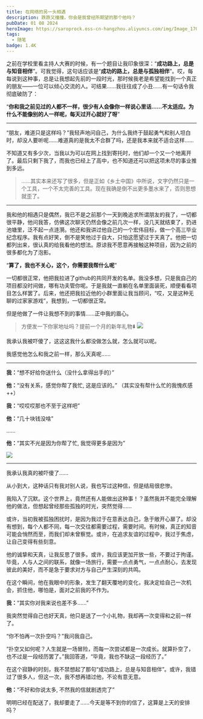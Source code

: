 ```yaml
---
title: 在网络的另一头相遇
description: 跌跌又撞撞，你会是我曾经所期望的那个他吗？
pubDate: 01 08 2024
heroImage: https://saroprock.oss-cn-hangzhou.aliyuncs.com/img/Image_1704681054244.jpg
tags:
  - 随笔
badge: 1.4K
---
```

之前在学校里看主持人大赛的时候，有一个题目让我印象很深：“**成功路上，总是与知音相伴**”。可我觉得，这句话应该是“**成功的路上，总是与孤独相伴**”。哎，每每说到这种事，总是让我想起先前的一段时光，那时候我老是希望能找到一个真正的朋友——一位可以倾心交流的人。可结果……我往往成了小丑……有一句话令我彻底破防了：

“**你和我之前见过的人都不一样，很少有人会像你一样说心里话……不太适应。为什么不能像别的人一样呢，每天过开心就好了呀**”

---

“朋友，难道只是这样吗？”我轻声地问自己，为什么我终于鼓起勇气和别人坦白时，却没人要听呢……难道真的是我太不合群了吗，还是我本来就不适合这样……

不知道又有多少次，当我以为可以在网上找到寄托时，他们却一个又一个地离开了。最后只剩下我了，而我也已经上了高中，也不知道还可以把这项未尽的事业推到多远。

>……其实本来还写了很多，但是正如《乡土中国》中所说，文字仍然只是一个工具，一个不太完善的工具。现在我确是倒不出更多墨水来了，否则思想就歪了。

---

我和他的相遇只是偶然，我已不是之前那个一天到晚追求所谓朋友的我了，一切都很平静，他问我答，仿佛这次聊天仍然会像之前几次一样，没几天就结束了，扔进池塘里，泛不起一点涟漪。他还和我讲过他自己的一个宏伟目标，做一个高三毕业纪念程序。我有点好笑，倒不是笑他过于自大，只怕这愿望过于天真了。他把一切都列出来，很认真的给我看他的想法。原谅我不愿意再接触这种项目，因为之前的很多都化为了泡影。

“**算了，我也不关心，这个，你需要我帮什么呢**”

一切都很正常，他把我拉进了github的共同开发的名单。我没多想，只是我自己的项目都没时间做，哪有功夫管你呢。于是我就一直躺在名单里面装死，顺便看看项目怎么样罢了。后来，他还把我拉近他的小群里面让我当顾问，“哎，又是这种无聊的过家家游戏”，我想到，一切都很正常。

但是他做了一件让我想不到的事情……正中我的眉心。

> 方便发一下你家地址吗？提前一个月的新年礼物⬇️
> ![](https://saroprock.oss-cn-hangzhou.aliyuncs.com/img/IMG_20240106_173930.jpg)

我承认我被吓傻了，这这这我什么都没做怎么就，怎么就可以呢。

我感觉他怎么和我之前一样，那么天真呢……

---

**我：**“想不好给你送什么（没什么拿得出手的）”

**他：**“没有关系，感觉你帮了我忙, 这是应该的。” （其实没有帮什么忙的我愧疚感++）

**我：**“哎哎哎那也不至于这样吧”

**他：**“几十块钱没啥”

……

**他：**“其实不光是因为你帮了忙, 我觉得更多是因为”

![](https://saroprock.oss-cn-hangzhou.aliyuncs.com/img/fcd2b623e8767aba207018e72248f0cc.jpg)

---

我承认我真的被吓傻了……

从小到大，这种话只有我对别人说，我也写过这种信，但是结局很悲惨。

我陷入了沉默。这个世界上，竟然还有人能做出这种事！？虽然我并不能完全理解他的做法，但想起曾经那些孤独的时光，突然觉得……

或许，当初我被孤独困扰时，是因为我过于在意表达自己，急于敞开心扉了。却没有想到，每个人都不同，每一次交往都需要过程，需要时间。有时候，真正的知音可能会悄然而至，而我们却未曾察觉。或许，在追求友谊的过程中，我过于焦虑，让自己变得有些刻意。

他的诚挚和天真，让我反思了很多。或许，我应该更加开放一些，不要过于拘谨。毕竟，人与人之间的联系，就像一场旅行，需要一点点勇气，一点点耐心，去发现彼此的美好，而不是急于要求对方与自己产生深刻的共鸣。

在这个瞬间，他在我眼中的形象，发生了翻天覆地的变化，我决定给自己一次机会，抓住他，哪怕是，面对之前我的不作为。

**我：**“其实你对我来说也差不多……”

我突然觉得自己也好天真，他只是送了一个小礼物，我却再一次变得和之前一样了。

“你不怕再一次扑空吗？”我问我自己。

“扑空又如何呢？人生就是一场冒险，而每一次尝试都是一次成长。就算扑空了，也不过是一段经历罢了。”我回答道，“毕竟，我也不缺这一段经历了。”

在这个寂静的时刻，我不禁想起了那句“成功路上，总是与知音相伴”。或许，我错过了很多人，但这一次，我不想再错过他，不论有意无意。

**他：**“不好和你说太多, 不然我的信就剧透完了”

明明已经在配送了，我却要走了……今天是等不到你的信了，这算是上天的安排吗？